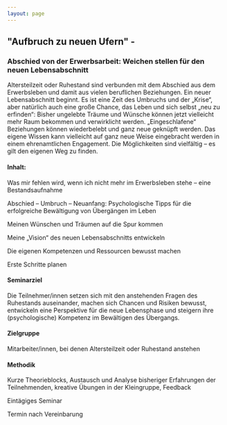 ```yaml
---
layout: page
---
```


## "Aufbruch zu neuen Ufern" - 

### Abschied von der Erwerbsarbeit: Weichen stellen für den neuen Lebensabschnitt

Altersteilzeit oder Ruhestand sind verbunden mit dem Abschied aus dem Erwerbsleben und damit aus vielen beruflichen Beziehungen. Ein neuer Lebensabschnitt beginnt. Es ist eine Zeit des Umbruchs und der „Krise“, aber natürlich auch eine große Chance, das Leben und sich selbst „neu zu erfinden“: Bisher ungelebte Träume und Wünsche können jetzt vielleicht mehr Raum bekommen und verwirklicht werden. „Eingeschlafene“ Beziehungen können wiederbelebt und ganz neue geknüpft werden. Das eigene Wissen kann vielleicht auf ganz neue Weise eingebracht werden in einem ehrenamtlichen Engagement. Die Möglichkeiten sind vielfältig – es gilt den eigenen Weg zu finden.

#### Inhalt:

Was mir fehlen wird, wenn ich nicht mehr im Erwerbsleben stehe – eine Bestandsaufnahme

Abschied – Umbruch – Neuanfang: Psychologische Tipps für die erfolgreiche Bewältigung von Übergängen im Leben

Meinen Wünschen und Träumen auf die Spur kommen

Meine „Vision“ des neuen Lebensabschnitts entwickeln

Die eigenen Kompetenzen und Ressourcen bewusst machen

Erste Schritte planen

#### Seminarziel

Die Teilnehmer/innen setzen sich mit den anstehenden Fragen des Ruhestands auseinander, machen sich Chancen und Risiken bewusst, entwickeln eine Perspektive für die neue Lebensphase und steigern ihre (psychologische) Kompetenz im Bewältigen des Übergangs.

#### Zielgruppe

Mitarbeiter/innen, bei denen Altersteilzeit oder Ruhestand anstehen

#### Methodik

Kurze Theorieblocks, Austausch und Analyse bisheriger Erfahrungen der Teilnehmenden, kreative Übungen in der Kleingruppe, Feedback

Eintägiges Seminar

Termin nach Vereinbarung